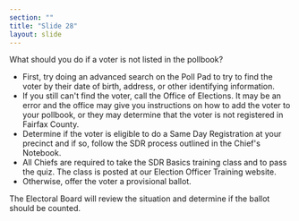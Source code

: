 ```yaml
---
section: ""
title: "Slide 28"
layout: slide
---
```


What should you do if a voter is not listed in the pollbook?

- First, try doing an advanced search on the Poll Pad to try to find the voter by their date of birth, address, or other identifying information.
- If you still can't find the voter, call the Office of Elections. It may be an error and the office may give you instructions on how to add the voter to your pollbook, or they may determine that the voter is not registered in Fairfax County.
- Determine if the voter is eligible to do a Same Day Registration at your precinct and if so, follow the SDR process outlined in the Chief's Notebook.
- All Chiefs are required to take the SDR Basics training class and to pass the quiz. The class is posted at our Election Officer Training website.
- Otherwise, offer the voter a provisional ballot.

The Electoral Board will review the situation and determine if the ballot should be counted.
